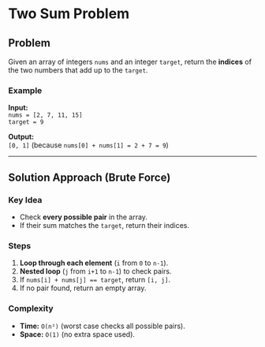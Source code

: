 # Two Sum Problem

## Problem

Given an array of integers `nums` and an integer `target`, return the **indices** of the two numbers that add up to the `target`.

### Example

**Input:**  
`nums = [2, 7, 11, 15]`  
`target = 9`

**Output:**  
`[0, 1]` (because `nums[0] + nums[1] = 2 + 7 = 9`)

---

## Solution Approach (Brute Force)

### Key Idea

- Check **every possible pair** in the array.
- If their sum matches the `target`, return their indices.

### Steps

1. **Loop through each element** (`i` from `0` to `n-1`).
2. **Nested loop** (`j` from `i+1` to `n-1`) to check pairs.
3. If `nums[i] + nums[j] == target`, return `[i, j]`.
4. If no pair found, return an empty array.

### Complexity

- **Time:** `O(n²)` (worst case checks all possible pairs).
- **Space:** `O(1)` (no extra space used).
